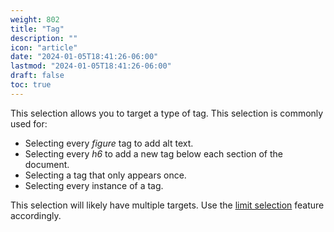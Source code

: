 ```yaml
---
weight: 802
title: "Tag"
description: ""
icon: "article"
date: "2024-01-05T18:41:26-06:00"
lastmod: "2024-01-05T18:41:26-06:00"
draft: false
toc: true
---
```


This selection allows you to target a type of tag. This selection is commonly used for:

- Selecting every *figure* tag to add alt text.
- Selecting every *h6* to add a new tag below each section of the document.
- Selecting a tag that only appears once.
- Selecting every instance of a tag.

This selection will likely have multiple targets. Use the [limit selection](/docs/selection/limit "Limiting Selection") feature accordingly.
